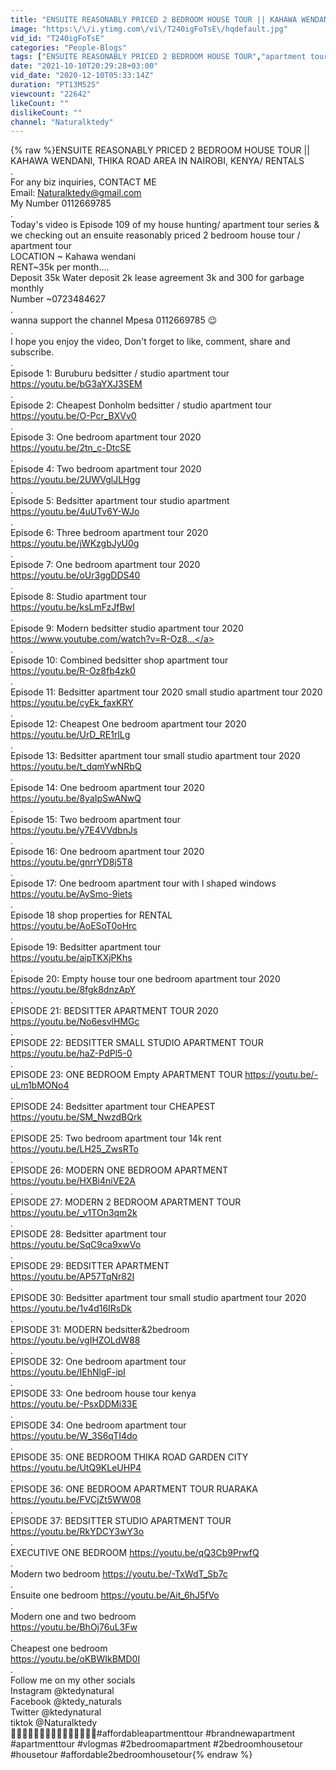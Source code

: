 ```yaml
---
title: "ENSUITE REASONABLY PRICED 2 BEDROOM HOUSE TOUR || KAHAWA WENDANI IN NAIROBI, KENYA \/ RENTALS"
image: "https:\/\/i.ytimg.com\/vi\/T240igFoTsE\/hqdefault.jpg"
vid_id: "T240igFoTsE"
categories: "People-Blogs"
tags: ["ENSUITE REASONABLY PRICED 2 BEDROOM HOUSE TOUR","apartment tour","house tour"]
date: "2021-10-10T20:29:28+03:00"
vid_date: "2020-12-10T05:33:14Z"
duration: "PT13M52S"
viewcount: "22642"
likeCount: ""
dislikeCount: ""
channel: "Naturalktedy"
---
```

{% raw %}ENSUITE REASONABLY PRICED 2 BEDROOM HOUSE TOUR || KAHAWA WENDANI, THIKA ROAD AREA IN NAIROBI, KENYA/ RENTALS<br />.<br />For any biz inquiries, CONTACT ME <br />Email: Naturalktedy@gmail.com <br /> My Number 0112669785<br />.<br />Today's video is Episode 109 of my house hunting/ apartment tour series &amp; we checking out an ensuite reasonably priced 2 bedroom house tour / apartment tour <br />LOCATION ~ Kahawa wendani <br />RENT~35k per month....<br />Deposit 35k Water deposit 2k lease agreement 3k and 300 for garbage monthly <br />Number ~0723484627<br />.<br />wanna support the channel Mpesa 0112669785 😉<br />.<br />I hope you enjoy the video, Don't forget to like, comment, share and subscribe.<br />.<br />Episode 1: Buruburu bedsitter / studio apartment tour<br /><a rel="nofollow" target="blank" href="https://youtu.be/bG3aYXJ3SEM">https://youtu.be/bG3aYXJ3SEM</a><br />.<br />Episode 2: Cheapest Donholm bedsitter / studio apartment tour  <a rel="nofollow" target="blank" href="https://youtu.be/O-Pcr_BXVv0">https://youtu.be/O-Pcr_BXVv0</a><br />.<br />Episode 3: One bedroom apartment tour 2020<br /><a rel="nofollow" target="blank" href="https://youtu.be/2tn_c-DtcSE">https://youtu.be/2tn_c-DtcSE</a><br />.<br />Episode 4: Two bedroom apartment tour 2020<br /><a rel="nofollow" target="blank" href="https://youtu.be/2UWVglJLHgg">https://youtu.be/2UWVglJLHgg</a><br />.<br />Episode 5: Bedsitter apartment tour studio apartment <a rel="nofollow" target="blank" href="https://youtu.be/4uUTv6Y-WJo">https://youtu.be/4uUTv6Y-WJo</a><br />.<br />Episode 6: Three bedroom apartment tour 2020<br /><a rel="nofollow" target="blank" href="https://youtu.be/jWKzgbJyU0g">https://youtu.be/jWKzgbJyU0g</a><br />.<br />Episode 7: One bedroom apartment tour 2020 <br /><a rel="nofollow" target="blank" href="https://youtu.be/oUr3ggDDS40">https://youtu.be/oUr3ggDDS40</a><br />.<br />Episode 8: Studio apartment tour <br /><a rel="nofollow" target="blank" href="https://youtu.be/ksLmFzJfBwI">https://youtu.be/ksLmFzJfBwI</a><br />.<br />Episode 9: Modern bedsitter studio apartment tour 2020<br /><a rel="nofollow" target="blank" href="https://www.youtube.com/watch?v=R-Oz8...">https://www.youtube.com/watch?v=R-Oz8...</a><br />.<br />Episode 10: Combined bedsitter shop apartment tour <br /><a rel="nofollow" target="blank" href="https://youtu.be/R-Oz8fb4zk0">https://youtu.be/R-Oz8fb4zk0</a><br />.<br />Episode 11: Bedsitter apartment tour 2020 small studio apartment tour 2020 <a rel="nofollow" target="blank" href="https://youtu.be/cyEk_faxKRY">https://youtu.be/cyEk_faxKRY</a><br />.<br />Episode 12: Cheapest One bedroom apartment tour 2020 <a rel="nofollow" target="blank" href="https://youtu.be/UrD_RE1rlLg">https://youtu.be/UrD_RE1rlLg</a><br />.<br />Episode 13: Bedsitter apartment tour small studio apartment tour 2020 <a rel="nofollow" target="blank" href="https://youtu.be/t_dqmYwNRbQ">https://youtu.be/t_dqmYwNRbQ</a><br />.<br />Episode 14: One bedroom apartment tour 2020<br /><a rel="nofollow" target="blank" href="https://youtu.be/8yaIpSwANwQ">https://youtu.be/8yaIpSwANwQ</a><br />.<br />Episode 15: Two bedroom apartment tour <br /><a rel="nofollow" target="blank" href="https://youtu.be/y7E4VVdbnJs">https://youtu.be/y7E4VVdbnJs</a><br />.<br />Episode 16: One bedroom apartment tour 2020<br /><a rel="nofollow" target="blank" href="https://youtu.be/gnrrYD8j5T8">https://youtu.be/gnrrYD8j5T8</a><br />.<br />Episode 17: One bedroom apartment tour with l shaped windows<br /><a rel="nofollow" target="blank" href="https://youtu.be/AySmo-9iets">https://youtu.be/AySmo-9iets</a><br />.<br />Episode 18 shop properties for RENTAL <br /><a rel="nofollow" target="blank" href="https://youtu.be/AoESoT0oHrc">https://youtu.be/AoESoT0oHrc</a><br />.<br />Episode 19: Bedsitter apartment tour <br /><a rel="nofollow" target="blank" href="https://youtu.be/aipTKXjPKhs">https://youtu.be/aipTKXjPKhs</a><br />.<br />Episode 20: Empty house tour  one bedroom apartment tour 2020 <br /><a rel="nofollow" target="blank" href="https://youtu.be/8fgk8dnzApY">https://youtu.be/8fgk8dnzApY</a><br />.<br />EPISODE 21: BEDSITTER APARTMENT TOUR 2020 <a rel="nofollow" target="blank" href="https://youtu.be/No6esvlHMGc">https://youtu.be/No6esvlHMGc</a><br />.<br />EPISODE 22: BEDSITTER SMALL STUDIO APARTMENT TOUR <br /><a rel="nofollow" target="blank" href="https://youtu.be/haZ-PdPl5-0">https://youtu.be/haZ-PdPl5-0</a><br />.<br />EPISODE 23: ONE BEDROOM Empty APARTMENT TOUR <a rel="nofollow" target="blank" href="https://youtu.be/-uLm1bMONo4">https://youtu.be/-uLm1bMONo4</a><br />.<br />EPISODE 24: Bedsitter apartment tour CHEAPEST <br /> <a rel="nofollow" target="blank" href="https://youtu.be/SM_NwzdBQrk">https://youtu.be/SM_NwzdBQrk</a><br />.<br />EPISODE 25: Two bedroom apartment tour 14k rent <a rel="nofollow" target="blank" href="https://youtu.be/LH25_ZwsRTo">https://youtu.be/LH25_ZwsRTo</a><br />.<br />EPISODE 26: MODERN ONE BEDROOM APARTMENT <a rel="nofollow" target="blank" href="https://youtu.be/HXBi4niVE2A">https://youtu.be/HXBi4niVE2A</a><br />.<br />EPISODE 27: MODERN 2 BEDROOM APARTMENT TOUR <a rel="nofollow" target="blank" href="https://youtu.be/_v1TOn3qm2k">https://youtu.be/_v1TOn3qm2k</a><br />.<br />EPISODE 28: Bedsitter apartment tour <br /><a rel="nofollow" target="blank" href="https://youtu.be/SqC9ca9xwVo">https://youtu.be/SqC9ca9xwVo</a><br />.<br />EPISODE 29: BEDSITTER APARTMENT <br /><a rel="nofollow" target="blank" href="https://youtu.be/AP57TqNr82I">https://youtu.be/AP57TqNr82I</a><br />.<br />EPISODE 30: Bedsitter apartment tour small studio apartment tour 2020<br /><a rel="nofollow" target="blank" href="https://youtu.be/1v4d16IRsDk">https://youtu.be/1v4d16IRsDk</a><br />.<br />EPISODE 31: MODERN bedsitter&amp;2bedroom <br /><a rel="nofollow" target="blank" href="https://youtu.be/vgIHZOLdW88">https://youtu.be/vgIHZOLdW88</a><br />.<br />EPISODE 32: One bedroom apartment tour <br /><a rel="nofollow" target="blank" href="https://youtu.be/IEhNlgF-ipI">https://youtu.be/IEhNlgF-ipI</a><br />.<br />EPISODE 33: One bedroom house tour kenya<br /><a rel="nofollow" target="blank" href="https://youtu.be/-PsxDDMi33E">https://youtu.be/-PsxDDMi33E</a><br />.<br />EPISODE 34: One bedroom apartment tour <br /><a rel="nofollow" target="blank" href="https://youtu.be/W_3S6qTI4do">https://youtu.be/W_3S6qTI4do</a><br />.<br />EPISODE 35: ONE BEDROOM THIKA ROAD GARDEN CITY <a rel="nofollow" target="blank" href="https://youtu.be/UtQ9KLeUHP4">https://youtu.be/UtQ9KLeUHP4</a><br />.<br />EPISODE 36: ONE BEDROOM APARTMENT TOUR RUARAKA <a rel="nofollow" target="blank" href="https://youtu.be/FVCjZt5WW08">https://youtu.be/FVCjZt5WW08</a><br />.<br />EPISODE 37: BEDSITTER STUDIO APARTMENT TOUR <a rel="nofollow" target="blank" href="https://youtu.be/RkYDCY3wY3o">https://youtu.be/RkYDCY3wY3o</a><br />.<br />EXECUTIVE ONE BEDROOM <a rel="nofollow" target="blank" href="https://youtu.be/qQ3Cb9PrwfQ">https://youtu.be/qQ3Cb9PrwfQ</a><br />.<br />Modern two bedroom <a rel="nofollow" target="blank" href="https://youtu.be/-TxWdT_Sb7c">https://youtu.be/-TxWdT_Sb7c</a><br />.<br />Ensuite one bedroom <a rel="nofollow" target="blank" href="https://youtu.be/Ait_6hJ5fVo">https://youtu.be/Ait_6hJ5fVo</a><br />.<br />Modern one and two bedroom<br /><a rel="nofollow" target="blank" href="https://youtu.be/BhOj76uL3Fw">https://youtu.be/BhOj76uL3Fw</a><br />.<br />Cheapest one bedroom <br /><a rel="nofollow" target="blank" href="https://youtu.be/oKBWIkBMD0I">https://youtu.be/oKBWIkBMD0I</a><br />.<br />Follow me on my other socials <br />Instagram @ktedynatural <br />Facebook @ktedy_naturals <br />Twitter @ktedynatural <br />tiktok @Naturalktedy <br />💜💜💜💜💜💜💜💜💜💜💜💜💜💜💜#affordableapartmenttour #brandnewapartment  #apartmenttour #vlogmas #2bedroomapartment #2bedroomhousetour #housetour #affordable2bedroomhousetour{% endraw %}
